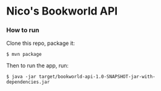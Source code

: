 # Nico's Bookworld API

### How to run
Clone this repo, package it:

```
$ mvn package
```

Then to run the app, run:

```
$ java -jar target/bookworld-api-1.0-SNAPSHOT-jar-with-dependencies.jar
```